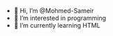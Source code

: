 - 👋 Hi, I’m @Mohmed-Sameir
- 👀 I’m interested in programming
- 🌱 I’m currently learning HTML
<!---
Mohmed-Sameir/Mohmed-Sameir is a ✨ special ✨ repository because its `README.md` (this file) appears on your GitHub profile.
You can click the Preview link to take a look at your changes.
--->
